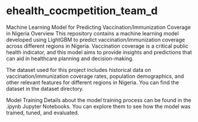 # ehealth_cocmpetition_team_d

Machine Learning Model for Predicting Vaccination/Immunization Coverage in Nigeria
Overview
This repository contains a machine learning model developed using LightGBM to predict vaccination/immunization coverage across different regions in Nigeria. Vaccination coverage is a critical public health indicator, and this model aims to provide insights and predictions that can aid in healthcare planning and decision-making.


The dataset used for this project includes historical data on vaccination/immunization coverage rates, population demographics, and other relevant features for different regions in Nigeria. You can find the dataset in the dataset directory.

Model Training
Details about the model training process can be found in the .ipynb Jupyter Notebooks. You can explore them to see how the model was trained, tuned, and evaluated.
